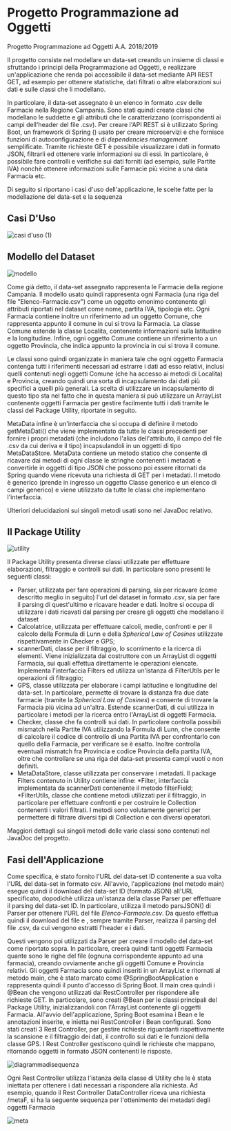 # Progetto Programmazione ad Oggetti
Progetto Programmazione ad Oggetti A.A. 2018/2019 

Il progetto consiste nel modellare un data-set creando un insieme di classi e sfruttando i principi della Programmazione ad Oggetti, e 
realizzare un'applicazione che renda poi accessibile il data-set mediante API REST GET, ad esempio per ottenere statistiche, dati filtrati o
altre elaborazioni sui dati e sulle classi che li modellano.

In particolare, il data-set assegnato è un elenco in formato .csv delle Farmacie nella Regione Campania. Sono stati quindi create classi
che modellano le suddette e gli attributi che le caratterizzano (corrispondenti ai campi dell'header del file .csv). 
Per creare l'API REST si è utilizzato Spring Boot, un framework di Spring () usato per creare microservizi e che fornisce funzioni di
autoconfigurazione e di *dependencies management* semplificate. Tramite richieste GET è possibile visualizzare i dati in formato JSON, filtrarli ed ottenere varie informazioni su di essi. In particolare, è possibile fare controlli e verifiche
sui dati forniti (ad esempio, sulle Partite IVA) nonchè ottenere informazioni sulle Farmacie più vicine a una data Farmacia etc.

Di seguito si riportano i casi d'uso dell'applicazione, le scelte fatte per la modellazione del data-set e la sequenza 

## Casi D'Uso 

![casi d'uso (1)](https://user-images.githubusercontent.com/48209182/59587173-f7739080-90e4-11e9-9ed7-12a1d33ceec7.png)

## Modello del Dataset

![modello](https://user-images.githubusercontent.com/48209182/59624709-c7a1a880-9137-11e9-8084-52c65475c17e.png)

Come già detto, il data-set assegnato rappresenta le Farmacie della regione Campania. Il modello usato quindi rappresenta ogni Farmacia (una riga del file "Elenco-Farmacie.csv") come un oggetto omonimo contenente gli attributi riportati nel dataset come nome, partita IVA, tipologia etc. Ogni Farmacia contiene inoltre un riferimento ad un oggetto Comune, che rappresenta appunto il comune in cui si trova la Farmacia. La classe Comune estende la classe Localita, contenente informazioni sulla latitudine e la longitudine. Infine, ogni oggetto
Comune contiene un riferimento a un oggetto Provincia, che indica appunto la provincia in cui si trova il comune.

Le classi sono quindi organizzate in maniera tale che ogni oggetto Farmacia contenga tutti i riferimenti necessari ad estrarre i dati ad esso relativi, inclusi quelli contenuti negli oggetti Comune (che ha accesso ai metodi di Localita) e Provincia, creando quindi una sorta di incapsulamento dai dati più specifici a quelli più generali. La scelta di utilizzare un incapsulamento di questo tipo sta nel fatto che in questa maniera si può utilizzare un ArrayList contenente oggetti Farmacia per gestire facilmente tutti i dati tramite le classi del Package Utility, riportate in seguito.

MetaData infine è un'interfaccia che si occupa di definire il metodo getMetaDati() che viene implementato da tutte le classi precedenti per fornire i propri metadati (che includono l'alias dell'attributo, il campo del file .csv da cui deriva e il tipo) incapsulandoli in un oggetti di tipo MetaDataStore. MetaData contiene un metodo statico che consente di ricavare dai metodi di ogni classe le stringhe contenenti i metadati e convertirle in oggetti di tipo JSON che possono poi essere ritornati da Spring quando viene ricevuta una richiesta di GET per i metadati. Il metodo è generico (prende in ingresso un oggetto Classe generico e un elenco di campi generico) e viene utilizzato da tutte le classi che implementano l'interfaccia.

Ulteriori delucidazioni sui singoli metodi usati sono nel JavaDoc relativo.

## Il Package Utility

![utility](https://user-images.githubusercontent.com/48209182/59623705-23b6fd80-9135-11e9-80df-55720ff6eb75.png)

Il Package Utility presenta diverse classi utilizzate per effettuare elaborazioni, filtraggio e controlli sui dati. 
In particolare sono presenti le seguenti classi:
  * Parser, utilizzata per fare operazioni di parsing, sia per ricavare (come descritto meglio in seguito) l'url del dataset in formato     .csv, sia per fare il parsing di quest'ultimo e ricavare header e dati. Inoltre si occupa di utilizzare i dati ricavati dal parsing     per creare gli oggetti che modellano il dataset
  * Calcolatrice, utilizzata per effettuare calcoli, medie, confronti e per il calcolo della Formula di Lunn e della *Spherical Law of Cosines* utilizzate rispettivamente in Checker e GPS;
  * scannerDati, classe per il filtraggio, lo scorrimento e la ricerca di elementi. Viene inizializzata dal costruttore con un ArrayList di oggetti Farmacia, 
    sui quali effettua direttamente le operazioni elencate. Implementa l'interfaccia Filters ed utilizza un'istanza di FilterUtils per le operazioni di filtraggio;
  * GPS, classe utilizzata per elaborare i campi latitudine e longitudine del data-set. In particolare, permette di trovare la distanza fra due date farmacie (tramite la *Spherical Law of Cosines*) e consente di trovare
    la Farmacia più vicina ad un'altra. Estende scannerDati, di cui utilizza in particolare i metodi per la ricerca entro l'ArrayList di oggetti Farmacia.
  * Checker, classe che fa controlli sui dati. In particolare controlla possibili mismatch nella Partite IVA utilizzando la Formula di Lunn, che consente di calcolare il codice di controllo
    di una Partita IVA per confrontarlo con quello della Farmacia, per verificare se è esatto. Inoltre controlla eventuali mismatch fra Provincia e codice Provincia della partita IVA, oltre che controllare
    se una riga del data-set presenta campi vuoti o non definiti.
  * MetaDataStore, classe utilizzata per conservare i metadati.
Il package Filters contenuto in Utility contiene infine:
  *Filter, interfaccia implementata da scannerDati contenente il metodo filterField;
  *FilterUtils, classe che contiene metodi utilizzati per il filtraggio, in particolare per effettuare confronti e per costruire le Collection contenenti i valori filtrati. I metodi sono volutamente generici per
   permettere di filtrare diversi tipi di Collection e con diversi operatori.
  
Maggiori dettagli sui singoli metodi delle varie classi sono contenuti nel JavaDoc del progetto.

## Fasi dell'Applicazione

Come specifica, è stato fornito l'URL del data-set ID contenente a sua volta l'URL del data-set in formato csv. All'avvio, l'applicazione (nel metodo main) esegue
quindi il download del data-set ID (formato JSON) all'URL specificato, dopodichè utilizza un'istanza della classe Parser per effettuare il parsing del data-set ID.
In particolare, utilizza il metodo parsJSON() di Parser per ottenere l'URL del file *Elenco-Farmacie.csv*. Da questo effettua quindi il
download del file e , sempre tramite Parser, realizza il parsing del file .csv, da cui vengono estratti l'header e i dati.

Questi vengono poi utilizzati da Parser per creare il modello del data-set come riportato sopra. In particolare, creerà quindi tanti oggetti Farmacia
quante sono le righe del file (ognuna corrispondente appunto ad una farmacia), creando ovviamente anche gli oggetti Comune e Provincia relativi.
Gli oggetti Farmacia sono quindi inseriti in un ArrayList e ritornati al metodo main, che è stato marcato come @SpringBootApplication e rappresenta quindi
il punto d'accesso di Spring Boot. 
Il main crea quindi i @Bean che vengono utilizzati dai RestController per rispondere alle richieste GET. In particolare,
sono creati @Bean per le classi principali del Package Utility, inizializzandoli con l'ArrayList contenente gli oggetti Farmacia.
All'avvio dell'applicazione, Spring Boot esamina i Bean e le annotazioni inserite, e inietta nei RestController i Bean configurati. Sono stati creati
3 Rest Controller, per gestire richieste riguardanti rispettivamente la scansione e il filtraggio dei dati, il controllo sui dati e le funzioni della classe GPS.
I Rest Controller gestiscono quindi le richieste che mappano, ritornando oggetti in formato JSON contenenti le risposte.

![diagrammadisequenza](https://user-images.githubusercontent.com/48209182/59589469-4c65d580-90ea-11e9-9a14-a7fbfe21f1f2.png)

Ogni Rest Controller utilizza l'istanza della classe di Utility che le è stata iniettata per ottenere i dati necessari a rispondere alla richiesta. 
Ad esempio, quando il Rest Controller DataController riceva una richiesta /metaF, si ha la seguente sequenza per l'ottenimento dei metadati degli oggetti Farmacia

![meta](https://user-images.githubusercontent.com/48209182/59592571-96ea5080-90f0-11e9-99d5-6b0bc2d094d9.png)

